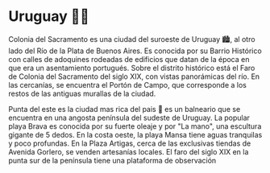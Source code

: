 # Uruguay 🤘😎

Colonia del Sacramento es una ciudad del suroeste de Uruguay 🏙, al otro lado del Río de la Plata de Buenos Aires. Es conocida por su Barrio Histórico con calles de adoquines rodeadas de edificios que datan de la época en que era un asentamiento portugués. Sobre el distrito histórico está el Faro de Colonia del Sacramento del siglo XIX, con vistas panorámicas del río. En las cercanías, se encuentra el Portón de Campo, que corresponde a los restos de las antiguas murallas de la ciudad. 

Punta del este es la ciudad mas rica del pais 🤑 es un balneario que se encuentra en una angosta península del sudeste de Uruguay. La popular playa Brava es conocida por su fuerte oleaje y por "La mano", una escultura gigante de 5 dedos. En la costa oeste, la playa Mansa tiene aguas tranquilas y poco profundas. En la Plaza Artigas, cerca de las exclusivas tiendas de Avenida Gorlero, se venden artesanías locales. El faro del siglo XIX en la punta sur de la península tiene una plataforma de observación 

